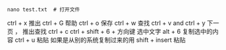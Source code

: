 ```shell
nano test.txt  # 打开文件
```

ctrl + x  推出
ctrl + G 帮助
ctrl + o 保存
ctrl + w 查找
ctrl + v and ctrl + y  下一页 ， 推出查找 ctrl + c
ctrl + shift + 6 + 方向键 选中文字
alt + 6 复制选中的内容
ctrl + u 粘贴
如果是从别的系统复制过来的用 shift + insert 粘贴
